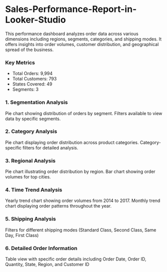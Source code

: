 # Sales-Performance-Report-in-Looker-Studio

This performance dashboard analyzes order data across various dimensions including regions, segments, categories, and shipping modes. It offers insights into order volumes, customer distribution, and geographical spread of the business.

### Key Metrics

- Total Orders: 9,994
- Total Customers: 793
- States Covered: 49
- Segments: 3

### 1. Segmentation Analysis

Pie chart showing distribution of orders by segment. Filters available to view data by specific segments.

### 2. Category Analysis

Pie chart displaying order distribution across product categories. Category-specific filters for detailed analysis.

### 3. Regional Analysis

Pie chart illustrating order distribution by region. Bar chart showing order volumes for top cities.

### 4. Time Trend Analysis

Yearly trend chart showing order volumes from 2014 to 2017. Monthly trend chart displaying order patterns throughout the year.

### 5. Shipping Analysis

Filters for different shipping modes (Standard Class, Second Class, Same Day, First Class)

### 6. Detailed Order Information

Table view with specific order details including Order Date, Order ID, Quantity, State, Region, and Customer ID
